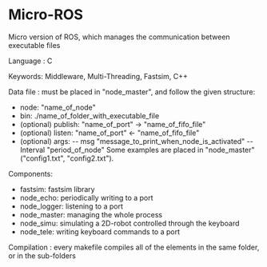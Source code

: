 # Micro-ROS

Micro version of ROS, which manages the communication between executable files

Language : C

Keywords: Middleware, Multi-Threading, Fastsim, C++

Data file : must be placed in "node_master", and follow the given structure:
  - node: "name_of_node"
  - bin: ./name_of_folder_with_executable_file
  - (optional) publish: "name_of_port" -> "name_of_fifo_file"
  - (optional) listen: "name_of_port" <- "name_of_fifo_file"
  - (optional) args: -- msg "message_to_print_when_node_is_activated" --Interval "period_of_node"
Some examples are placed in "node_master" ("config1.txt", "config2.txt").

Components: 
  - fastsim: fastsim library
  - node_echo: periodically writing to a port
  - node_logger: listening to a port
  - node_master: managing the whole process
  - node_simu: simulating a 2D-robot controlled through the keyboard
  - node_tele: writing keyboard commands to a port
  
Compilation : every makefile compiles all of the elements in the same folder, or in the sub-folders









